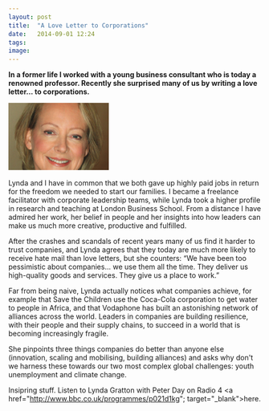 ```yaml
---
layout: post
title:  "A Love Letter to Corporations"
date:   2014-09-01 12:24
tags: 
image:
---
```


**In a former life I worked with a young business consultant who is today a renowned professor. Recently she surprised many of us by writing a love letter... to corporations.**

![](/libb/images/lynda-gratton.png)

Lynda and I have in common that we both gave up highly paid jobs in return for the freedom we needed to start our families. I became a freelance facilitator with corporate leadership teams, while Lynda took a higher profile in research and teaching at London Business School. From a distance I have admired her work, her belief in people and her insights into how leaders can make us much more creative, productive and fulfilled.

After the crashes and scandals of recent years many of us find it harder to trust companies, and Lynda agrees that they today are much more likely to receive hate mail than love letters, but she counters: “We have been too pessimistic about companies... we use them all the time. They deliver us high-quality goods and services. They give us a place to work.”

Far from being naive, Lynda actually notices what companies achieve, for example that Save the Children use the Coca-Cola corporation to get water to people in Africa, and that Vodaphone has built an astonishing network of alliances across the world. Leaders in companies are building resilience, with their people and their supply chains, to succeed in a world that is becoming increasingly fragile. 

She pinpoints three things companies do better than anyone else (innovation, scaling and mobilising, building alliances) and asks why don't we harness these towards our two most complex global challenges: youth unemployment and climate change.

Insipring stuff. Listen to Lynda Gratton with Peter Day on Radio 4 <a href="http://www.bbc.co.uk/programmes/p021d1kg"; target="_blank">here. </a>









